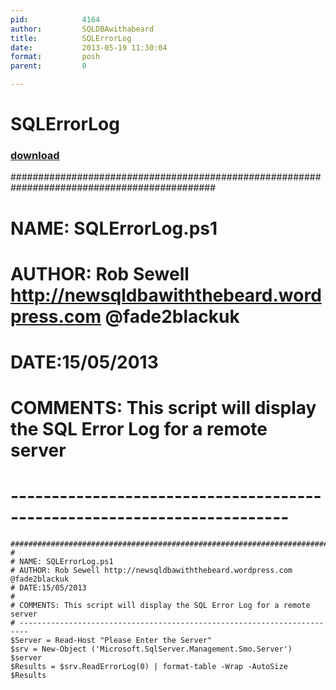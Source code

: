 ```yaml
---
pid:            4164
author:         SQLDBAwithabeard
title:          SQLErrorLog
date:           2013-05-19 11:30:04
format:         posh
parent:         0

---
```


# SQLErrorLog

### [download](Scripts\4164.ps1)

#############################################################################################
#
# NAME: SQLErrorLog.ps1
# AUTHOR: Rob Sewell http://newsqldbawiththebeard.wordpress.com @fade2blackuk
# DATE:15/05/2013
#
# COMMENTS: This script will display the SQL Error Log for a remote server
# ------------------------------------------------------------------------

```posh
#############################################################################################
#
# NAME: SQLErrorLog.ps1
# AUTHOR: Rob Sewell http://newsqldbawiththebeard.wordpress.com @fade2blackuk
# DATE:15/05/2013
#
# COMMENTS: This script will display the SQL Error Log for a remote server
# ------------------------------------------------------------------------
$Server = Read-Host "Please Enter the Server" 
$srv = New-Object ('Microsoft.SqlServer.Management.Smo.Server') $server  
$Results = $srv.ReadErrorLog(0) | format-table -Wrap -AutoSize  
$Results
```

